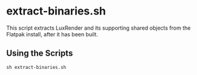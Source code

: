 # extract-binaries.sh

This script extracts LuxRender and its supporting shared objects from the Flatpak install, after it has been built.


## Using the Scripts

```
sh extract-binaries.sh
```

